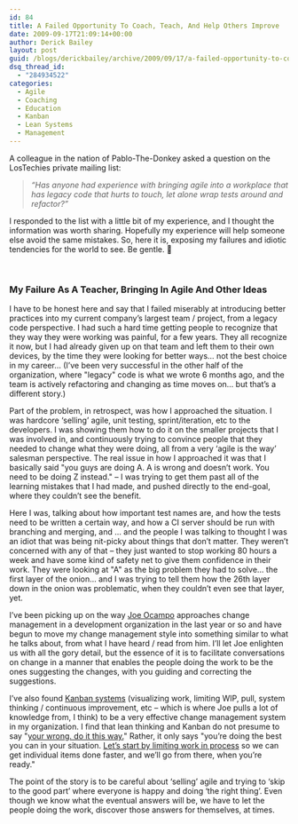 ```yaml
---
id: 84
title: A Failed Opportunity To Coach, Teach, And Help Others Improve
date: 2009-09-17T21:09:14+00:00
author: Derick Bailey
layout: post
guid: /blogs/derickbailey/archive/2009/09/17/a-failed-opportunity-to-coach-teach-and-help-others-improve.aspx
dsq_thread_id:
  - "284934522"
categories:
  - Agile
  - Coaching
  - Education
  - Kanban
  - Lean Systems
  - Management
---
```

A colleague in the nation of Pablo-The-Donkey asked a question on the LosTechies private mailing list:

> _“Has anyone had experience with bringing agile into a workplace that has legacy code that hurts to touch, let alone wrap tests around and refactor?”_

I responded to the list with a little bit of my experience, and I thought the information was worth sharing. Hopefully my experience will help someone else avoid the same mistakes. So, here it is, exposing my failures and idiotic tendencies for the world to see. Be gentle. 🙂

&#160;

### My Failure As A Teacher, Bringing In Agile And Other Ideas

I have to be honest here and say that I failed miserably at introducing better practices into my current company&#8217;s largest team / project, from a legacy code perspective. I had such a hard time getting people to recognize that they way they were working was painful, for a few years. They all recognize it now, but I had already given up on that team and left them to their own devices, by the time they were looking for better ways&#8230; not the best choice in my career&#8230; (I&#8217;ve been very successful in the other half of the organization, where "legacy" code is what we wrote 6 months ago, and the team is actively refactoring and changing as time moves on&#8230; but that&#8217;s a different story.)

Part of the problem, in retrospect, was how I approached the situation. I was hardcore &#8216;selling&#8217; agile, unit testing, sprint/iteration, etc to the developers. I was showing them how to do it on the smaller projects that I was involved in, and continuously trying to convince people that they needed to change what they were doing, all from a very &#8216;agile is the way&#8217; salesman perspective. The real issue in how I approached it was that I basically said "you guys are doing A. A is wrong and doesn&#8217;t work. You need to be doing Z instead." &#8211; I was trying to get them past all of the learning mistakes that I had made, and pushed directly to the end-goal, where they couldn&#8217;t see the benefit.

Here I was, talking about how important test names are, and how the tests need to be written a certain way, and how a CI server should be run with branching and merging, and &#8230; and the people I was talking to thought I was an idiot that was being nit-picky about things that don&#8217;t matter. They weren&#8217;t concerned with any of that &#8211; they just wanted to stop working 80 hours a week and have some kind of safety net to give them confidence in their work. They were looking at "A" as the big problem they had to solve&#8230; the first layer of the onion&#8230; and I was trying to tell them how the 26th layer down in the onion was problematic, when they couldn&#8217;t even see that layer, yet.

I&#8217;ve been picking up on the way [Joe Ocampo](http://agilejoe.lostechies.com) approaches change management in a development organization in the last year or so and have begun to move my change management style into something similar to what he talks about, from what I have heard / read from him. I&#8217;ll let Joe enlighten us with all the gory detail, but the essence of it is to facilitate conversations on change in a manner that enables the people doing the work to be the ones suggesting the changes, with you guiding and correcting the suggestions. 

I&#8217;ve also found [Kanban systems](http://www.lostechies.com/blogs/derickbailey/archive/tags/Kanban/default.aspx) (visualizing work, limiting WIP, pull, system thinking / continuous improvement, etc &#8211; which is where Joe pulls a lot of knowledge from, I think) to be a very effective change management system in my organization. I find that lean thinking and Kanban do not presume to say "[your wrong. do it this way.](http://www.lostechies.com/blogs/derickbailey/archive/2009/07/13/kanban-is-process-control-not-a-process-for-adding-value-to-wip.aspx)" Rather, it only says "you&#8217;re doing the best you can in your situation. [Let&#8217;s start by limiting work in process](http://www.lostechies.com/blogs/derickbailey/archive/2009/08/05/how-to-get-started-with-kanban-in-software-development.aspx) so we can get individual items done faster, and we&#8217;ll go from there, when you&#8217;re ready."

The point of the story is to be careful about &#8216;selling&#8217; agile and trying to &#8216;skip to the good part&#8217; where everyone is happy and doing &#8216;the right thing&#8217;. Even though we know what the eventual answers will be, we have to let the people doing the work, discover those answers for themselves, at times.